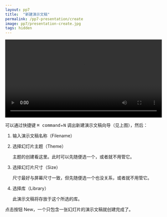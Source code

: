 ```yaml
---
layout: pp7
title:  "新建演示文稿"
permalink: /pp7-presentation/create
image: pp7/presentation-create.jpg
tags: hidden
---
```

<video width="100%" controls>
  <source src="{{ site.baseurl }}/videos/presentation-create.webm" type="video/mp4">
</video>

可以通过快捷键 <kbd>⌘ command</kbd>+<kbd>N</kbd> 调出新建演示文稿向导（见上图），然后：

1.  输入演示文稿名称（Filename）

2.  选择幻灯片主题（Theme）

    主题的创建看这里。此时可以先随便选一个，或者就不用管它。

3.  选择幻灯片尺寸（Size）

    尺寸最好与屏幕尺寸一致，但先随便选一个也没关系，或者就不用管它。

4.  选择库（Library）

    此演示文稿将存放于这个所选的库。

点击按钮 New，一个只包含一张幻灯片的演示文稿就创建完成了。

